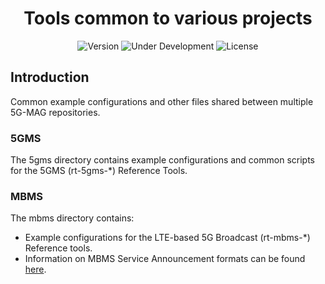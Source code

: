 <h1 align="center">Tools common to various projects</h1>
<p align="center">
  <img src="https://img.shields.io/github/v/tag/5G-MAG/rt-mbms-tx-for-qrd-and-crd?label=version" alt="Version">
  <img src="https://img.shields.io/badge/Status-Under_Development-yellow" alt="Under Development">
  <img src="https://img.shields.io/badge/License-5G--MAG%20Public%20License%20(v1.0)-blue" alt="License">
</p>

## Introduction

Common example configurations and other files shared between multiple 5G-MAG repositories.

### 5GMS

The 5gms directory contains example configurations and common scripts for the
5GMS (rt-5gms-\*) Reference Tools.

### MBMS

The mbms directory contains:
* Example configurations for the LTE-based 5G
Broadcast (rt-mbms-\*) Reference tools.
* Information on MBMS Service Announcement formats can be found [here](https://5g-mag.github.io/Getting-Started/pages/lte-based-5g-broadcast/rt-common-shared/MBMS-service-announcement-files.html).
